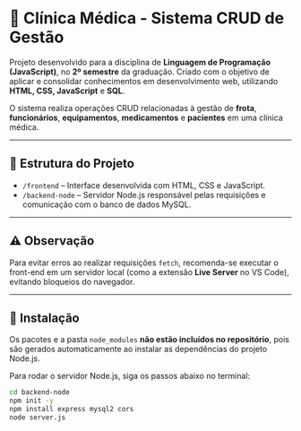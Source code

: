 # 🏥 Clínica Médica - Sistema CRUD de Gestão

Projeto desenvolvido para a disciplina de **Linguagem de Programação (JavaScript)**, no **2º semestre** da graduação. Criado com o objetivo de aplicar e consolidar conhecimentos em desenvolvimento web, utilizando **HTML, CSS, JavaScript** e **SQL**.

O sistema realiza operações CRUD relacionadas à gestão de **frota**, **funcionários**, **equipamentos**, **medicamentos** e **pacientes** em uma clínica médica.

---

## 📁 Estrutura do Projeto

- `/frontend` – Interface desenvolvida com HTML, CSS e JavaScript.  
- `/backend-node` – Servidor Node.js responsável pelas requisições e comunicação com o banco de dados MySQL.

---

## ⚠️ Observação

Para evitar erros ao realizar requisições `fetch`, recomenda-se executar o front-end em um servidor local (como a extensão **Live Server** no VS Code), evitando bloqueios do navegador.

---

## 🧶 Instalação

Os pacotes e a pasta `node_modules` **não estão incluídos no repositório**, pois são gerados automaticamente ao instalar as dependências do projeto Node.js.


Para rodar o servidor Node.js, siga os passos abaixo no terminal:

```bash
cd backend-node
npm init -y
npm install express mysql2 cors
node server.js
